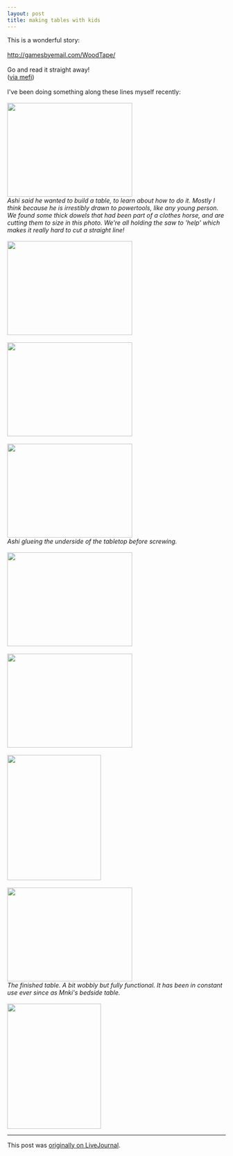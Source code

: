```yaml
---
layout: post
title: making tables with kids
---
```


<div class="entry-item s2-entrytext">This is a wonderful story:<br/><br/><a href="http://gamesbyemail.com/WoodTape/" rel="nofollow">http://gamesbyemail.com/WoodTape/</a><br/><br/>Go and read it straight away!<br/>(<a href="http://www.metafilter.com/105479/Wood-Tape" rel="nofollow">via mefi</a>)<br/><br/>I've been doing something along these lines myself recently:<br/><br/><a href="https://picasaweb.google.com/lh/photo/7qqudELKb9MwAkaVmYHRHw?feat=embedwebsite" rel="nofollow"><img height="216" src="https://lh3.googleusercontent.com/-QAfRrjYJHz0/TgJ-Od-n5pI/AAAAAAAAEcs/6tz4evop1fM/s288/IMG_1888.JPG" width="288"/></a><br/><i>Ashi said he wanted to build a table, to learn about how to do it. Mostly I think because he is irrestibly drawn to powertools, like any young person. We found some thick dowels that had been part of a clothes horse, and are cutting them to size in this photo. We're all holding the saw to 'help' which makes it really hard to cut a straight line!</i><br/><br/><a href="https://picasaweb.google.com/lh/photo/7J3eiud_-cg4jbiofi-LiQ?feat=embedwebsite" rel="nofollow"><img height="216" src="https://lh5.googleusercontent.com/-0Pi2cP7ZtPI/TgJ_PYExF4I/AAAAAAAAEfE/jVuQfhyRMoY/s288/IMG_1928.JPG" width="288"/></a><br/><br/><a href="https://picasaweb.google.com/lh/photo/Ro9DmKnPV_PBLxG12u5Gwg?feat=embedwebsite" rel="nofollow"><img height="216" src="https://lh4.googleusercontent.com/-l_cArNnNeJQ/TgJ_aAP9DmI/AAAAAAAAEfY/ZTVO3Ih5qIA/s288/IMG_1929.JPG" width="288"/></a><br/><br/><a href="https://picasaweb.google.com/lh/photo/9hPSFN8UQ_1tOSJg_o3K4g?feat=embedwebsite" rel="nofollow"><img height="216" src="https://lh5.googleusercontent.com/-Vv_5Pkki8tQ/TgJ_h6YzhzI/AAAAAAAAEfo/EjP-J44Ya3E/s288/IMG_1930.JPG" width="288"/></a><br/><i>Ashi glueing the underside of the tabletop before screwing.</i><br/><br/><a href="https://picasaweb.google.com/lh/photo/in_JDbpY5ASAxG_rTOJWEQ?feat=embedwebsite" rel="nofollow"><img height="216" src="https://lh6.googleusercontent.com/-uvKeonX1HTA/TgJ_thrJEXI/AAAAAAAAEgA/xEdt0LtqPrk/s288/IMG_1931.JPG" width="288"/></a><br/><br/><a href="https://picasaweb.google.com/lh/photo/fvbhEiXiyFTgjV0t99elKA?feat=embedwebsite" rel="nofollow"><img height="216" src="https://lh4.googleusercontent.com/-ks_e96rWF-4/TgJ_1sIj_NI/AAAAAAAAEgM/rwAek9Qj5ss/s288/IMG_1932.JPG" width="288"/></a><br/><br/><a href="https://picasaweb.google.com/lh/photo/3TNbxPNpXbzpYjlz4Yv-Gg?feat=embedwebsite" rel="nofollow"><img height="288" src="https://lh6.googleusercontent.com/-nuZ-DGrqFlQ/TgJ_-EG32YI/AAAAAAAAEgo/nQxC_0eqBq0/s288/IMG_1935.JPG" width="216"/></a><br/><br/><a href="https://picasaweb.google.com/lh/photo/fkhmSBejZiGcKkFGcu7i2A?feat=embedwebsite" rel="nofollow"><img height="216" src="https://lh3.googleusercontent.com/-6NKAHOMzU9c/TgKAtXoHUzI/AAAAAAAAEiM/deN7pNYkzvA/s288/IMG_1973.JPG" width="288"/></a><br/><i>The finished table. A bit wobbly but fully functional. It has been in constant use ever since as Mnki's bedside table.</i><br/><br/><a href="https://picasaweb.google.com/lh/photo/LxZXKrBnsmyRiaaZyXtCAg?feat=embedwebsite" rel="nofollow"><img height="288" src="https://lh4.googleusercontent.com/-xqlc1djvtpM/TgKAnmQ3fvI/AAAAAAAAEiE/YvUGnSDlDs0/s288/IMG_1972.JPG" width="216"/></a></div><p><hr></p><p>This post was <a href="http://ferkeltongs.livejournal.com/34748.html">originally on LiveJournal</a>.</p>